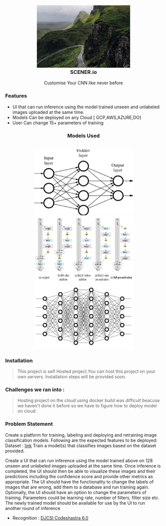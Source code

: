 <h3 align="center">
<img width=300px height=200px src="./src/app/static/material/assets/img/bg3.jpg"></a><br>
SCENER.io
</h3>
<div align="center">
Customise Your CNN like never before
</div>

### Features

- UI that can run inference using the model trained unseen and unlabeled images uploaded at the same time.
- Models Can be deployed on any Cloud [ GCP,AWS,AZURE,DO]
- User Can change 15+ parameters of training

<div align="center">
<h3> Models Used </h3>
<br>
<img src="./src/app/static/img/cnn.png" height="212px" width="320px">
<img src="./src/app/static/img/resnet.png"height="212px" width="320px">
<img src="./src/app/static/img/scnn.jpeg"height="212px" width="320px">
</div>

### Installation

> This project is self Hosted project.You can host this project on your own servers. Installation steps will be provided soon.

### Challenges we ran into :

> Hosting project on the cloud using docker build was difficult beacuse we haven't done it before so we have to figure how to deploy model on cloud.

### Problem Statement
Create a platform for training, labeling and deploying and
retraining image classification models.
Following are the expected features to be deployed:
Dataset : [link](https://www.kaggle.com/puneet6060/intel-image-classification)
Train a model(s) that classifies images based on the
dataset provided.

Create a UI that can run inference using the model trained
above on 128 unseen and unlabeled images uploaded at
the same time.
Once inference is completed, the UI should then be able to
visualize these images and their predictions including the
confidence score and provide other metrics as appropriate.
The UI should have the functionality to change the labels of
images that are wrong, add them to a database and run
training again.
Optionally, the UI should have an option to change the
parameters of training. Parameters could be learning rate,
number of filters, filter size etc.
The newly trained model should be available for use by the
UI to run another round of inference

- Recognition : [DJCSI Codeshastra 6.0](https://djcsi-codeshastra.netlify.com)

